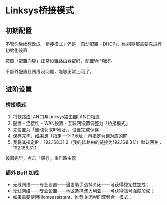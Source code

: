 # Linksys桥接模式

## 初期配置

不管你后续想改成「桥接模式」还是「自动配置 - DHCP」，你初期都需要先进行初始化设置

按照「配置向导」正常设置路由器密码，配置WiFi密码

不额外配置且网线没问题，能够正常上网了。

## 进阶设置

### 桥接模式

1. 将软路由LAN口与Linksys路由器LAN口相连
2. 配置 - 连接性 - WAN设置 - 互联网设置调整为「桥接模式」
3. 先设置为「自动获取IP地址」，设置完成保存
4. 保存完毕，如果想「指定一个IP地址」再指定为相对应的IP
5. 我将其指定IP：192.168.31.2（我的软路由的链接为192.168.31.1）默认网关：192.168.31.1

设置完毕，点击「保存」重启路由器

### 额外 Buff 加成

* 无线网络——专业设置——漫游助手选择关闭——可获得稳定性加成；
* 无线网络——专业设置——地区选择澳大利亚——可获得信号强度加成；
* 如果需要使用Homeassistant，推荐关闭WiFi双频合一模式；